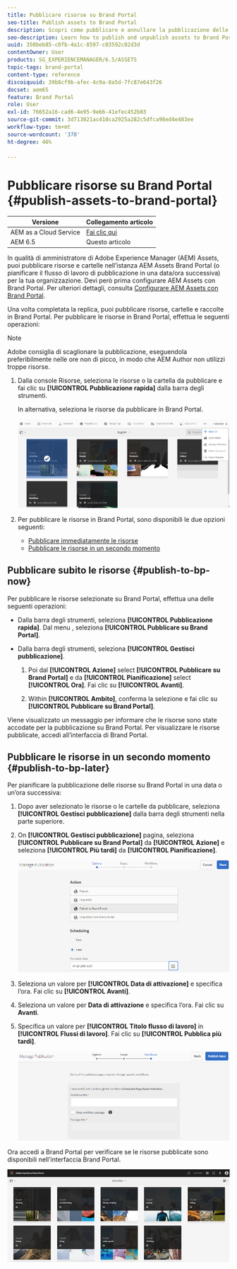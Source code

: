 ```yaml
---
title: Pubblicare risorse su Brand Portal
seo-title: Publish assets to Brand Portal
description: Scopri come pubblicare e annullare la pubblicazione delle risorse in Brand Portal.
seo-description: Learn how to publish and unpublish assets to Brand Portal.
uuid: 350beb85-c0fb-4a1c-8597-c03592c02d3d
contentOwner: User
products: SG_EXPERIENCEMANAGER/6.5/ASSETS
topic-tags: brand-portal
content-type: reference
discoiquuid: 39b8cf9b-afec-4c9a-8a5d-7fc87e643f26
docset: aem65
feature: Brand Portal
role: User
exl-id: 76652a16-cad6-4e95-9e66-41efec452b03
source-git-commit: 3d713021ac410ca2925a282c5dfca98ed4e483ee
workflow-type: tm+mt
source-wordcount: '378'
ht-degree: 46%

---
```


# Pubblicare risorse su Brand Portal {#publish-assets-to-brand-portal}

| Versione | Collegamento articolo |
| -------- | ---------------------------- |
| AEM as a Cloud Service | [Fai clic qui](https://experienceleague.adobe.com/docs/experience-manager-cloud-service/content/assets/brand-portal/publish-to-brand-portal.html?lang=it) |
| AEM 6.5 | Questo articolo |

In qualità di amministratore di Adobe Experience Manager (AEM) Assets, puoi pubblicare risorse e cartelle nell’istanza AEM Assets Brand Portal (o pianificare il flusso di lavoro di pubblicazione in una data/ora successiva) per la tua organizzazione. Devi però prima configurare AEM Assets con Brand Portal. Per ulteriori dettagli, consulta [Configurare AEM Assets con Brand Portal](/help/assets/configure-aem-assets-with-brand-portal.md).

Una volta completata la replica, puoi pubblicare risorse, cartelle e raccolte in Brand Portal. Per pubblicare le risorse in Brand Portal, effettua le seguenti operazioni:

>[!NOTE]
>
>Adobe consiglia di scaglionare la pubblicazione, eseguendola preferibilmente nelle ore non di picco, in modo che AEM Author non utilizzi troppe risorse.

1. Dalla console Risorse, seleziona le risorse o la cartella da pubblicare e fai clic su **[!UICONTROL Pubblicazione rapida]** dalla barra degli strumenti.

   In alternativa, seleziona le risorse da pubblicare in Brand Portal.

   ![publish2bp-2](assets/publish2bp.png)

1. Per pubblicare le risorse in Brand Portal, sono disponibili le due opzioni seguenti:
   * [Pubblicare immediatamente le risorse](#publish-to-bp-now)
   * [Pubblicare le risorse in un secondo momento](#publish-to-bp-now)

## Pubblicare subito le risorse {#publish-to-bp-now}

Per pubblicare le risorse selezionate su Brand Portal, effettua una delle seguenti operazioni:

* Dalla barra degli strumenti, seleziona **[!UICONTROL Pubblicazione rapida]**. Dal menu , seleziona **[!UICONTROL Pubblicare su Brand Portal]**.

* Dalla barra degli strumenti, seleziona **[!UICONTROL Gestisci pubblicazione]**.

   1. Poi dal **[!UICONTROL Azione]** select **[!UICONTROL Pubblicare su Brand Portal]** e da **[!UICONTROL Pianificazione]** select **[!UICONTROL Ora]**. Fai clic su **[!UICONTROL Avanti]**.

   2. Within **[!UICONTROL Ambito]**, conferma la selezione e fai clic su **[!UICONTROL Pubblicare su Brand Portal]**.

Viene visualizzato un messaggio per informare che le risorse sono state accodate per la pubblicazione su Brand Portal. Per visualizzare le risorse pubblicate, accedi all’interfaccia di Brand Portal.

## Pubblicare le risorse in un secondo momento {#publish-to-bp-later}

Per pianificare la pubblicazione delle risorse su Brand Portal in una data o un’ora successiva:

1. Dopo aver selezionato le risorse o le cartelle da pubblicare, seleziona **[!UICONTROL Gestisci pubblicazione]** dalla barra degli strumenti nella parte superiore.

1. On **[!UICONTROL Gestisci pubblicazione]** pagina, seleziona **[!UICONTROL Pubblicare su Brand Portal]** da **[!UICONTROL Azione]** e seleziona **[!UICONTROL Più tardi]** da **[!UICONTROL Pianificazione]**.

   ![publishlaterbp-1](assets/publishlaterbp-1.png)

1. Seleziona un valore per **[!UICONTROL Data di attivazione]** e specifica l’ora. Fai clic su **[!UICONTROL Avanti]**.

1. Seleziona un valore per **Data di attivazione** e specifica l’ora. Fai clic su **Avanti**.

1. Specifica un valore per **[!UICONTROL Titolo flusso di lavoro]** in **[!UICONTROL Flussi di lavoro]**. Fai clic su **[!UICONTROL Pubblica più tardi]**.

   ![publishworkflow](assets/publishworkflow.png)

Ora accedi a Brand Portal per verificare se le risorse pubblicate sono disponibili nell’interfaccia Brand Portal.

![bp_landingpage](assets/bp_landingpage.png)
